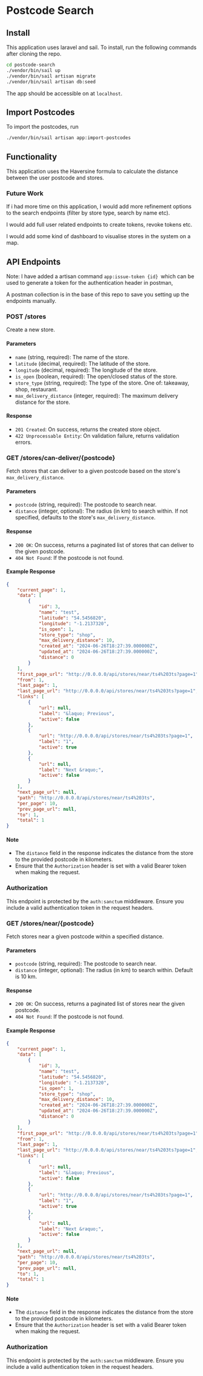 # Postcode Search

## Install 

This application uses laravel and sail. To install, run the following commands after cloning the repo.

```bash
cd postcode-search
./vendor/bin/sail up
./vendor/bin/sail artisan migrate
./vendor/bin/sail artisan db:seed
```

The app should be accessible on at `localhost`.

## Import Postcodes

To import the postcodes, run 

```bash
./vendor/bin/sail artisan app:import-postcodes
```

## Functionality

This application uses the Haversine formula to calculate the distance between the user postcode and stores.

### Future Work

If i had more time on this application, I would add more refinement options to the search endpoints (filter by store type, search by name etc).

I would add full user related endpoints to create tokens, revoke tokens etc.

I would add some kind of dashboard to visualise stores in the system on a map.

## API Endpoints

Note: I have added a artisan command `app:issue-token {id} `which can be used to generate a token for the authentication header in postman,

A postman collection is in the base of this repo to save you setting up the endpoints manually.

### POST /stores

Create a new store.

#### Parameters

- `name` (string, required): The name of the store.
- `latitude` (decimal, required): The latitude of the store.
- `longitude` (decimal, required): The longitude of the store.
- `is_open` (boolean, required): The open/closed status of the store.
- `store_type` (string, required): The type of the store. One of: takeaway, shop, restaurant.
- `max_delivery_distance` (integer, required): The maximum delivery distance for the store.

#### Response

- `201 Created`: On success, returns the created store object.
- `422 Unprocessable Entity`: On validation failure, returns validation errors.

### GET /stores/can-deliver/{postcode}

Fetch stores that can deliver to a given postcode based on the store's `max_delivery_distance`.

#### Parameters

- `postcode` (string, required): The postcode to search near.
- `distance` (integer, optional): The radius (in km) to search within. If not specified, defaults to the store's `max_delivery_distance`.

#### Response

- `200 OK`: On success, returns a paginated list of stores that can deliver to the given postcode.
- `404 Not Found`: If the postcode is not found.

#### Example Response

```json
{
    "current_page": 1,
    "data": [
        {
            "id": 3,
            "name": "test",
            "latitude": "54.5456820",
            "longitude": "-1.2137320",
            "is_open": 1,
            "store_type": "shop",
            "max_delivery_distance": 10,
            "created_at": "2024-06-26T18:27:39.000000Z",
            "updated_at": "2024-06-26T18:27:39.000000Z",
            "distance": 0
        }
    ],
    "first_page_url": "http://0.0.0.0/api/stores/near/ts4%203ts?page=1",
    "from": 1,
    "last_page": 1,
    "last_page_url": "http://0.0.0.0/api/stores/near/ts4%203ts?page=1",
    "links": [
        {
            "url": null,
            "label": "&laquo; Previous",
            "active": false
        },
        {
            "url": "http://0.0.0.0/api/stores/near/ts4%203ts?page=1",
            "label": "1",
            "active": true
        },
        {
            "url": null,
            "label": "Next &raquo;",
            "active": false
        }
    ],
    "next_page_url": null,
    "path": "http://0.0.0.0/api/stores/near/ts4%203ts",
    "per_page": 10,
    "prev_page_url": null,
    "to": 1,
    "total": 1
}
```

#### Note

- The `distance` field in the response indicates the distance from the store to the provided postcode in kilometers.
- Ensure that the `Authorization` header is set with a valid Bearer token when making the request.

### Authorization

This endpoint is protected by the `auth:sanctum` middleware. Ensure you include a valid authentication token in the request headers.

### GET /stores/near/{postcode}

Fetch stores near a given postcode within a specified distance.

#### Parameters

- `postcode` (string, required): The postcode to search near.
- `distance` (integer, optional): The radius (in km) to search within. Default is 10 km.

#### Response

- `200 OK`: On success, returns a paginated list of stores near the given postcode.
- `404 Not Found`: If the postcode is not found.

#### Example Response

```json
{
    "current_page": 1,
    "data": [
        {
            "id": 3,
            "name": "test",
            "latitude": "54.5456820",
            "longitude": "-1.2137320",
            "is_open": 1,
            "store_type": "shop",
            "max_delivery_distance": 10,
            "created_at": "2024-06-26T18:27:39.000000Z",
            "updated_at": "2024-06-26T18:27:39.000000Z",
            "distance": 0
        }
    ],
    "first_page_url": "http://0.0.0.0/api/stores/near/ts4%203ts?page=1",
    "from": 1,
    "last_page": 1,
    "last_page_url": "http://0.0.0.0/api/stores/near/ts4%203ts?page=1",
    "links": [
        {
            "url": null,
            "label": "&laquo; Previous",
            "active": false
        },
        {
            "url": "http://0.0.0.0/api/stores/near/ts4%203ts?page=1",
            "label": "1",
            "active": true
        },
        {
            "url": null,
            "label": "Next &raquo;",
            "active": false
        }
    ],
    "next_page_url": null,
    "path": "http://0.0.0.0/api/stores/near/ts4%203ts",
    "per_page": 10,
    "prev_page_url": null,
    "to": 1,
    "total": 1
}
```

#### Note

- The `distance` field in the response indicates the distance from the store to the provided postcode in kilometers.
- Ensure that the `Authorization` header is set with a valid Bearer token when making the request.

### Authorization

This endpoint is protected by the `auth:sanctum` middleware. Ensure you include a valid authentication token in the request headers.
